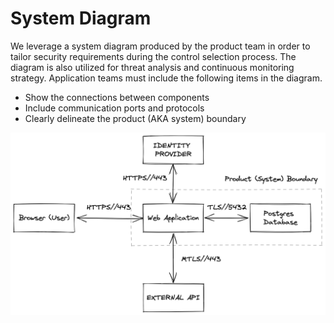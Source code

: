 # System Diagram

We leverage a system diagram produced by the product team in order to tailor security requirements during the control
selection process. The diagram is also utilized for threat analysis and continuous monitoring strategy. Application 
teams must include the following items in the diagram. 

- Show the connections between components
- Include communication ports and protocols
- Clearly delineate the product (AKA system) boundary

![Process!](images/systemDiagram.png "Process")

